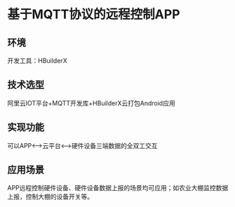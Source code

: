 # 基于MQTT协议的远程控制APP
## 环境
开发工具：HBuilderX
## 技术选型
阿里云IOT平台+MQTT开发库+HBuilderX云打包Android应用
## 实现功能
可以APP<-->云平台<-->硬件设备三端数据的全双工交互
## 应用场景
APP远程控制硬件设备、硬件设备数据上报的场景均可应用；如农业大棚监控数据上报，控制大棚的设备开关等。